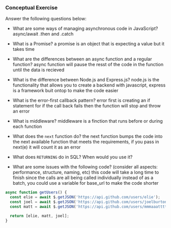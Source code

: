 ### Conceptual Exercise

Answer the following questions below:

- What are some ways of managing asynchronous code in JavaScript?
async/await
.then and .catch
- What is a Promise?
a promise is an object that is expecting a value but it takes time
- What are the differences between an async function and a regular function?
async function will pause the resst of the code in the function until the data is recieved
- What is the difference between Node.js and Express.js?
node.js is the functionality that allows you to create a backend with javascript, express is a framework buit ontop to make the code easier
- What is the error-first callback pattern?
error first is creating an if statement for if the call back fails then the function will stop and throw an error
- What is middleware?
middleware is a finction that runs before or during each function
- What does the `next` function do?
the next function bumps the code into the next available function that meets the requirements, if you pass in next(e) it will count it as an error
- What does `RETURNING` do in SQL? When would you use it?

- What are some issues with the following code? (consider all aspects: performance, structure, naming, etc)
this code will take a long time to finish since the calls are all being called individually instead of as a batch, you could use a variable for base_url to make the code shorter
```js
async function getUsers() {
  const elie = await $.getJSON('https://api.github.com/users/elie');
  const joel = await $.getJSON('https://api.github.com/users/joelburton');
  const matt = await $.getJSON('https://api.github.com/users/mmmaaatttttt');

  return [elie, matt, joel];
}
```

